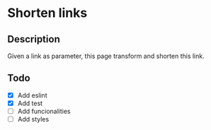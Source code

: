 # Shorten links
## Description
Given a link as parameter, this page transform and shorten this link.

## Todo
- [x] Add eslint
- [x] Add test
- [ ] Add funcionalities
- [ ] Add styles
